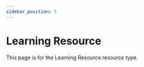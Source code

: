 ```yaml
---
sidebar_position: 5
---
```


# Learning Resource

This page is for the Learning Resource resource type.
